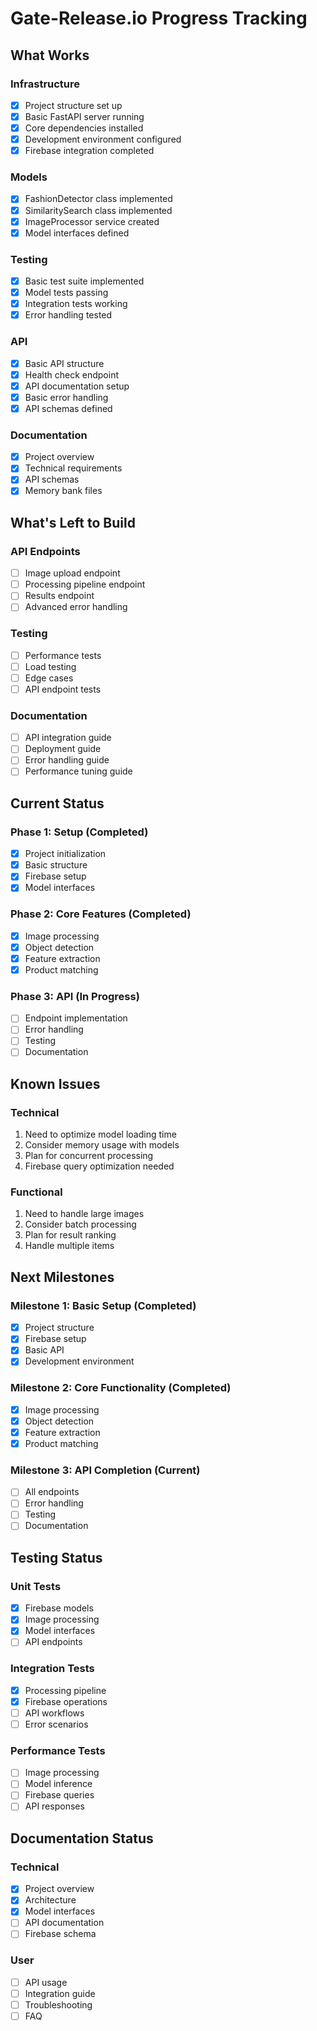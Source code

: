 # Gate-Release.io Progress Tracking

## What Works

### Infrastructure
- [x] Project structure set up
- [x] Basic FastAPI server running
- [x] Core dependencies installed
- [x] Development environment configured
- [x] Firebase integration completed

### Models
- [x] FashionDetector class implemented
- [x] SimilaritySearch class implemented
- [x] ImageProcessor service created
- [x] Model interfaces defined

### Testing
- [x] Basic test suite implemented
- [x] Model tests passing
- [x] Integration tests working
- [x] Error handling tested

### API
- [x] Basic API structure
- [x] Health check endpoint
- [x] API documentation setup
- [x] Basic error handling
- [x] API schemas defined

### Documentation
- [x] Project overview
- [x] Technical requirements
- [x] API schemas
- [x] Memory bank files

## What's Left to Build

### API Endpoints
- [ ] Image upload endpoint
- [ ] Processing pipeline endpoint
- [ ] Results endpoint
- [ ] Advanced error handling

### Testing
- [ ] Performance tests
- [ ] Load testing
- [ ] Edge cases
- [ ] API endpoint tests

### Documentation
- [ ] API integration guide
- [ ] Deployment guide
- [ ] Error handling guide
- [ ] Performance tuning guide

## Current Status

### Phase 1: Setup (Completed)
- [x] Project initialization
- [x] Basic structure
- [x] Firebase setup
- [x] Model interfaces

### Phase 2: Core Features (Completed)
- [x] Image processing
- [x] Object detection
- [x] Feature extraction
- [x] Product matching

### Phase 3: API (In Progress)
- [ ] Endpoint implementation
- [ ] Error handling
- [ ] Testing
- [ ] Documentation

## Known Issues

### Technical
1. Need to optimize model loading time
2. Consider memory usage with models
3. Plan for concurrent processing
4. Firebase query optimization needed

### Functional
1. Need to handle large images
2. Consider batch processing
3. Plan for result ranking
4. Handle multiple items

## Next Milestones

### Milestone 1: Basic Setup (Completed)
- [x] Project structure
- [x] Firebase setup
- [x] Basic API
- [x] Development environment

### Milestone 2: Core Functionality (Completed)
- [x] Image processing
- [x] Object detection
- [x] Feature extraction
- [x] Product matching

### Milestone 3: API Completion (Current)
- [ ] All endpoints
- [ ] Error handling
- [ ] Testing
- [ ] Documentation

## Testing Status

### Unit Tests
- [x] Firebase models
- [x] Image processing
- [x] Model interfaces
- [ ] API endpoints

### Integration Tests
- [x] Processing pipeline
- [x] Firebase operations
- [ ] API workflows
- [ ] Error scenarios

### Performance Tests
- [ ] Image processing
- [ ] Model inference
- [ ] Firebase queries
- [ ] API responses

## Documentation Status

### Technical
- [x] Project overview
- [x] Architecture
- [x] Model interfaces
- [ ] API documentation
- [ ] Firebase schema

### User
- [ ] API usage
- [ ] Integration guide
- [ ] Troubleshooting
- [ ] FAQ 